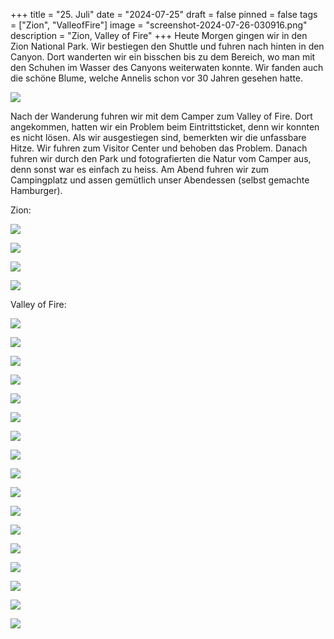 +++
title = "25. Juli"
date = "2024-07-25"
draft = false
pinned = false
tags = ["Zion", "ValleofFire"]
image = "screenshot-2024-07-26-030916.png"
description = "Zion, Valley of Fire"
+++
Heute Morgen gingen wir in den Zion National Park. Wir bestiegen den Shuttle und fuhren nach hinten in den Canyon. Dort wanderten wir ein bisschen bis zu dem Bereich, wo man mit den Schuhen im Wasser des Canyons weiterwaten konnte. Wir fanden auch die schöne Blume, welche Annelis schon vor 30 Jahren gesehen hatte.

![](screenshot-2024-07-26-030126.png)

Nach der Wanderung fuhren wir mit dem Camper zum Valley of Fire. Dort angekommen, hatten wir ein Problem beim Eintrittsticket, denn wir konnten es nicht lösen. Als wir ausgestiegen sind, bemerkten wir die unfassbare Hitze. Wir fuhren zum Visitor Center und behoben das Problem. Danach fuhren wir durch den Park und fotografierten die Natur vom Camper aus, denn sonst war es einfach zu heiss. Am Abend fuhren wir zum Campingplatz und assen gemütlich unser Abendessen (selbst gemachte Hamburger).

Zion: 

![](screenshot-2024-07-26-030024.png)

![](screenshot-2024-07-26-030139.png)

![](screenshot-2024-07-26-030106.png)

![](screenshot-2024-07-26-030841.png)

Valley of Fire: 

![](screenshot-2024-07-26-030202.png)

![](screenshot-2024-07-26-030228.png)

![](screenshot-2024-07-26-030235.png)

![](screenshot-2024-07-26-030252.png)

![](screenshot-2024-07-26-030258.png)

![](screenshot-2024-07-26-030311.png)

![](screenshot-2024-07-26-030413.png)

![](screenshot-2024-07-26-030438.png)

![](screenshot-2024-07-26-030448.png)

![](screenshot-2024-07-26-030550.png)

![](screenshot-2024-07-26-030622.png)

![](screenshot-2024-07-26-030643.png)

![](screenshot-2024-07-26-030702.png)

![](screenshot-2024-07-26-030744.png)

![](screenshot-2024-07-26-030801.png)

![](screenshot-2024-07-26-030811.png)

![](screenshot-2024-07-26-181028.png)